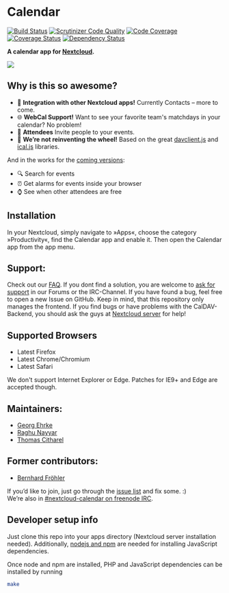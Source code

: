 # Calendar 

[![Build Status](https://travis-ci.org/nextcloud/calendar.svg?branch=master)](https://travis-ci.org/nextcloud/calendar)
[![Scrutinizer Code Quality](https://scrutinizer-ci.com/g/nextcloud/calendar/badges/quality-score.png?b=master)](https://scrutinizer-ci.com/g/nextcloud/calendar/?branch=master)
[![Code Coverage](https://scrutinizer-ci.com/g/nextcloud/calendar/badges/coverage.png?b=master)](https://scrutinizer-ci.com/g/nextcloud/calendar/?branch=master)
[![Coverage Status](https://coveralls.io/repos/github/nextcloud/calendar/badge.svg?branch=master)](https://coveralls.io/github/nextcloud/calendar?branch=master)
[![Dependency Status](https://www.versioneye.com/user/projects/57dc165a037c200040cdced9/badge.svg?style=flat-square)](https://www.versioneye.com/user/projects/57dc165a037c200040cdced9)

**A calendar app for [Nextcloud](http://nextcloud.com).**  

![](https://github.com/nextcloud/screenshots/raw/master/apps/Calendar/calendar.png)

## Why is this so awesome?

* :rocket: **Integration with other Nextcloud apps!** Currently Contacts – more to come.
* :globe_with_meridians: **WebCal Support!** Want to see your favorite team's matchdays in your calendar? No problem!
* :raising_hand: **Attendees** Invite people to your events.
* :see_no_evil: **We’re not reinventing the wheel!** Based on the great [davclient.js](https://github.com/evert/davclient.js) and [ical.js](https://github.com/mozilla-comm/ical.js) libraries.

And in the works for the [coming versions](https://github.com/nextcloud/calendar/milestones/):
* :mag: Search for events
* :alarm_clock: Get alarms for events inside your browser
* :watch: See when other attendees are free

## Installation

In your Nextcloud, simply navigate to »Apps«, choose the category »Productivity«, find the Calendar app and enable it.
Then open the Calendar app from the app menu.

## Support:

Check out our [FAQ](https://github.com/nextcloud/calendar/wiki/FAQs). If you dont find a solution, you are welcome to [ask for support](https://help.nextcloud.com) in our Forums or the IRC-Channel. If you have found a bug, feel free to open a new Issue on GitHub. Keep in mind, that this repository only manages the frontend. If you find bugs or have problems with the CalDAV-Backend, you should ask the guys at [Nextcloud server](https://github.com/nextcloud/server) for help!

## Supported Browsers

* Latest Firefox
* Latest Chrome/Chromium
* Latest Safari

We don't support Internet Explorer or Edge. Patches for IE9+ and Edge are accepted though.

## Maintainers:

 - [Georg Ehrke](https://github.com/georgehrke)
 - [Raghu Nayyar](https://github.com/raghunayyar)
 - [Thomas Citharel](https://github.com/tcitworld)

## Former contributors:
 - [Bernhard Fröhler](https://github.com/codeling)

If you’d like to join, just go through the [issue list](https://github.com/nextcloud/calendar/issues?q=is%3Aopen+is%3Aissue+label%3A%22starter+issue%22) and fix some. :)   
We’re also in [#nextcloud-calendar on freenode IRC](https://webchat.freenode.net/?channels=nextcloud-calendar).

## Developer setup info

Just clone this repo into your apps directory (Nextcloud server installation needed). Additionally,  [nodejs and npm](https://nodejs.org/en/download/package-manager/) are needed for installing JavaScript dependencies.

Once node and npm are installed, PHP and JavaScript dependencies can be installed by running
```bash
make
```

